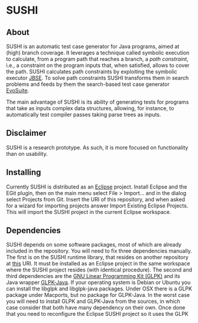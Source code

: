 # SUSHI

## About

SUSHI is an automatic test case generator for Java programs, aimed at (high) branch coverage. It leverages a technique called 
symbolic execution to calculate, from a program path that reaches a branch, a *path constraint*, i.e., a constraint on the 
program inputs that, when satisfied, allows to cover the path. SUSHI calculates path constraints by exploiting the symbolic 
executor [JBSE](http://pietrobraione.github.io/jbse/). To solve path constraints SUSHI transforms them in search problems 
and feeds by them the search-based test case generator [EvoSuite](http://www.evosuite.org/).

The main advantage of SUSHI is its ability of generating tests for programs that take as inputs complex data structures, 
allowing, for instance, to automatically test compiler passes taking parse trees as inputs.

## Disclaimer

SUSHI is a research prototype. As such, it is more focused on functionality than on usability.

## Installing

Currently SUSHI is distributed as an [Eclipse](http://www.eclipse.org/) project. Install Eclipse and the EGit plugin, 
then on the main menu select File > Import... and in the dialog select Projects from Git. Insert the URI of this 
repository, and when asked for a wizard for importing projects answer Import Existing Eclipse Projects. This will import
the SUSHI project in the current Eclipse workspace.

## Dependencies

SUSHI depends on some software packages, most of which are already included in the repository. You will need to fix three
dependencies manually. The first is on the SUSHI runtime library, that resides on another repository at 
[this](https://github.com/pietrobraione/sushi-lib) URI. It must be installed as an Eclipse project in the same workspace
where the SUSHI project resides (with identical procedure). The second and third dependencies are the 
[GNU Linear Programming Kit (GLPK)](https://www.gnu.org/software/glpk/) and its Java wrapper 
[GLPK-Java](http://glpk-java.sourceforge.net/). If your operating system is Debian or Ubuntu you can install the libglpk 
and libglpk-java packages. Under OSX there is a GLPK package under Macports, but no package for GLPK-Java.
In the worst case you will need to install GLPK and GLPK-Java from the sources, in which case consider that both have many
dependency on their own. Once done that you need to reconfigure the Eclipse SUSHI project so it uses the GLPK 
